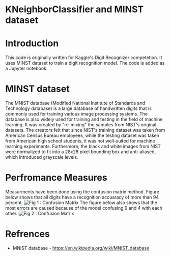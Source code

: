 # KNeighborClassifier and MINST dataset
# Introduction
This code is originally written for Kaggle's Digit Recognizer competetion. It uses MINST dataset to train a digit recognition model. The code is added as a Jupyter notebook.
# MINST dataset 
The MNIST database (Modified National Institute of Standards and Technology database) is a large database of handwritten digits that is commonly used for training various image processing systems. The database is also widely used for training and testing in the field of machine learning. It was created by "re-mixing" the samples from NIST's original datasets. The creators felt that since NIST's training dataset was taken from American Census Bureau employees, while the testing dataset was taken from American high school students, it was not well-suited for machine learning experiments. Furthermore, the black and white images from NIST were normalized to fit into a 28x28 pixel bounding box and anti-aliased, which introduced grayscale levels.
# Perfromance Measures
Measurments have been done using the confusion matrix method. Figure below shows that all digits have a recognition accuaracy of more than 94 percent.
![Fig 1 : Confusion Matrix](https://github.com/SadeqMoradi/MINSC_ML_KNeighborClassifier/blob/main/Images/ConfusionMatrix1.png)
The figure below also shows that the most errors are caused because of the model confusing 9 and 4 with each other.
![Fig 2 : Confusion Matrix](https://github.com/SadeqMoradi/MINSC_ML_KNeighborClassifier/blob/main/Images/ConfusionMatrix2.png)
# Refrences
* MNIST database - https://en.wikipedia.org/wiki/MNIST_database
